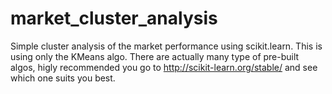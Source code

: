 # market_cluster_analysis

Simple cluster analysis of the market performance using scikit.learn. This is using only the KMeans algo. There are actually many type of pre-built algos, higly recommended you go to http://scikit-learn.org/stable/ and see which one suits you best.
